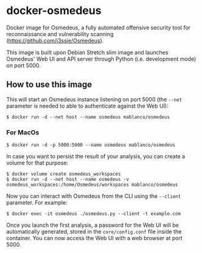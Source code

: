 # docker-osmedeus

Docker image for Osmedeus, a fully automated offensive security tool for reconnaissance and vulnerability scanning (<https://github.com/j3ssie/Osmedeus>).

This image is built upon Debian Stretch slim image and launches Osmedeus' Web UI and API server through Python (i.e. development mode) on port 5000.

## How to use this image

This will start an Osmedeus instance listening on port 5000 (the `--net` parameter is needed to able to authenticate against the Web UI):

    $ docker run -d --net host --name osmedeus mablanco/osmedeus
    
### For MacOs

    $ docker run -d -p 5000:5000 --name osmedeus mablanco/osmedeus

In case you want to persist the result of your analysis, you can create a volume for that purpose:

    $ docker volume create osmedeus_workspaces
    $ docker run -d --net host --name osmedeus -v osmedeus_workspaces:/home/Osmedeus/workspaces mablanco/osmedeus

Now you can interact with Osmedeus from the CLI using the `--client` parameter. For example:

    $ docker exec -it osmedeus ./osmedeus.py --client -t example.com

Once you launch the first analysis, a password for the Web UI will be automatically generated, stored in the `core/config.conf` file inside the container. You can now access the Web UI with a web browser at port 5000.

